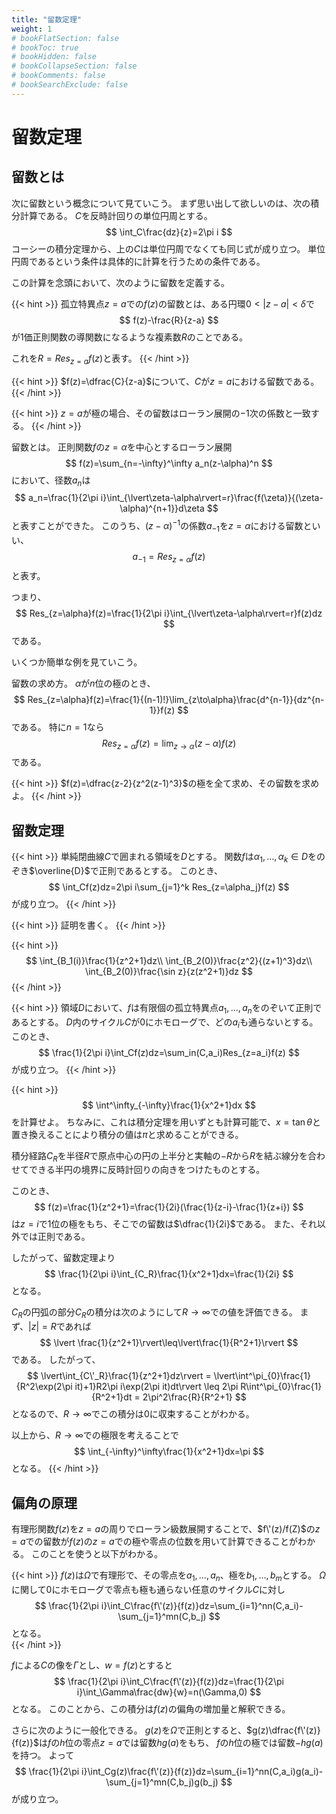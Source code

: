 ```yaml
---
title: "留数定理"
weight: 1
# bookFlatSection: false
# bookToc: true
# bookHidden: false
# bookCollapseSection: false
# bookComments: false
# bookSearchExclude: false
---
```


# 留数定理

## 留数とは

次に留数という概念について見ていこう。
まず思い出して欲しいのは、次の積分計算である。
$C$を反時計回りの単位円周とする。
$$
  \int_C\frac{dz}{z}=2\pi i
$$
コーシーの積分定理から、上の$C$は単位円周でなくても同じ式が成り立つ。
単位円周であるという条件は具体的に計算を行うための条件である。
  
この計算を念頭において、次のように留数を定義する。
  
{{< hint >}}
  孤立特異点$z=a$での$f(z)$の留数とは、ある円環$0<\lvert z-a\rvert<\delta$で
  $$
    f(z)-\frac{R}{z-a}
  $$
  が$1$価正則関数の導関数になるような複素数$R$のことである。

  これを$R=Res_{z=a}f(z)$と表す。
{{< /hint >}}

{{< hint >}}
  $f(z)=\dfrac{C}{z-a}$について、$C$が$z=a$における留数である。
{{< /hint >}}

{{< hint >}}
  $z=a$が極の場合、その留数はローラン展開の$-1$次の係数と一致する。
{{< /hint >}}


留数とは。
正則関数$f$の$z=\alpha$を中心とするローラン展開
$$
  f(z)=\sum_{n=-\infty}^\infty a_n(z-\alpha)^n
$$
において、径数$a_n$は
$$
  a_n=\frac{1}{2\pi i}\int_{\lvert\zeta-\alpha\rvert=r}\frac{f(\zeta)}{(\zeta-\alpha)^{n+1}}d\zeta
$$
と表すことができた。
このうち、$(z-\alpha)^{-1}$の係数$a_{-1}$を$z=\alpha$における留数といい、
$$
  a_{-1}=Res_{z=\alpha}f(z)
$$
と表す。

つまり、
$$
  Res_{z=\alpha}f(z)=\frac{1}{2\pi i}\int_{\lvert\zeta-\alpha\rvert=r}f(z)dz
$$
である。

いくつか簡単な例を見ていこう。
  
留数の求め方。
$\alpha$が$n$位の極のとき、
$$
  Res_{z=\alpha}f(z)=\frac{1}{(n-1)!}\lim_{z\to\alpha}\frac{d^{n-1}}{dz^{n-1}}f(z)
$$
である。
特に$n=1$なら
$$
  Res_{z=\alpha}f(z)=\lim_{z\to\alpha}(z-\alpha)f(z)
$$
である。
  

{{< hint >}}
  $f(z)=\dfrac{z-2}{z^2(z-1)^3}$の極を全て求め、その留数を求めよ。
{{< /hint >}}

## 留数定理

{{< hint >}}
  単純閉曲線$C$で囲まれる領域を$D$とする。
  関数$f$は$\alpha_1,\ldots,\alpha_k\in D$をのぞき$\overline{D}$で正則であるとする。
  このとき、
  $$
    \int_Cf(z)dz=2\pi i\sum_{j=1}^k Res_{z=\alpha_j}f(z)
  $$
  が成り立つ。
{{< /hint >}}

{{< hint >}}
  証明を書く。
{{< /hint >}}
  
{{< hint >}}
  $$
    \int_{B_1(i)}\frac{1}{z^2+1}dz\\
    \int_{B_2(0)}\frac{z^2}{(z+1)^3}dz\\
    \int_{B_2(0)}\frac{\sin z}{z(z^2+1)}dz
  $$
{{< /hint >}}
  
{{< hint >}}
  領域$D$において、$f$は有限個の孤立特異点$a_1,\ldots,a_n$をのぞいて正則であるとする。
  $D$内のサイクル$C$が$0$にホモローグで、どの$a_i$も通らないとする。
  このとき、
  $$
    \frac{1}{2\pi i}\int_Cf(z)dz=\sum_in(C,a_i)Res_{z=a_i}f(z)
  $$
  が成り立つ。
{{< /hint >}}

{{< hint >}}
  $$
    \int^\infty_{-\infty}\frac{1}{x^2+1}dx
  $$
  を計算せよ。
  ちなみに、これは積分定理を用いずとも計算可能で、$x=\tan\theta$と置き換えることにより積分の値は$\pi$と求めることができる。

  積分経路$C_R$を半径$R$で原点中心の円の上半分と実軸の$-R$から$R$を結ぶ線分を合わせてできる半円の境界に反時計回りの向きをつけたものとする。

  このとき、
  $$
    f(z)=\frac{1}{z^2+1}=\frac{1}{2i}(\frac{1}{z-i}-\frac{1}{z+i})
  $$
  は$z=i$で$1$位の極をもち、そこでの留数は$\dfrac{1}{2i}$である。
  また、それ以外では正則である。

  したがって、留数定理より
  $$
    \frac{1}{2\pi i}\int_{C_R}\frac{1}{x^2+1}dx=\frac{1}{2i}
  $$
  となる。

  $C_R$の円弧の部分$C_R$の積分は次のようにして$R\to\infty$での値を評価できる。
  まず、$\lvert z\rvert=R$であれば
  $$
    \lvert \frac{1}{z^2+1}\rvert\leq\lvert\frac{1}{R^2+1}\rvert
  $$
  である。
  したがって、
  $$
    \lvert\int_{C\'_R}\frac{1}{z^2+1}dz\rvert
    =
    \lvert\int^\pi_{0}\frac{1}{R^2\exp(2\pi it)+1}R2\pi i\exp(2\pi it)dt\rvert
    \leq
    2\pi R\int^\pi_{0}\frac{1}{R^2+1}dt
    =
    2\pi^2\frac{R}{R^2+1}
  $$
  となるので、$R\to\infty$でこの積分は$0$に収束することがわかる。

  以上から、$R\to\infty$での極限を考えることで
  $$
    \int_{-\infty}^\infty\frac{1}{x^2+1}dx=\pi
  $$
  となる。
{{< /hint >}}

## 偏角の原理

有理形関数$f(z)$を$z=a$の周りでローラン級数展開することで、$f\'(z)/f(Z)$の$z=a$での留数が$f(z)$の$z=a$での極や零点の位数を用いて計算できることがわかる。
このことを使うと以下がわかる。    

{{< hint >}}
  $f(z)$は$\Omega$で有理形で、その零点を$a_1,\ldots,a_n$、極を$b_1,\ldots,b_m$とする。
  $\Omega$に関して$0$にホモローグで零点も極も通らない任意のサイクル$C$に対し
  $$
    \frac{1}{2\pi i}\int_C\frac{f\'(z)}{f(z)}dz=\sum_{i=1}^nn(C,a_i)-\sum_{j=1}^mn(C,b_j)
  $$
  となる。  
{{< /hint >}}

$f$による$C$の像を$\Gamma$とし、$w=f(z)$とすると
$$
  \frac{1}{2\pi i}\int_C\frac{f\'(z)}{f(z)}dz=\frac{1}{2\pi i}\int_\Gamma\frac{dw}{w}=n(\Gamma,0)
$$
となる。
このことから、この積分は$f(z)$の偏角の増加量と解釈できる。    

さらに次のように一般化できる。
$g(z)$を$\Omega$で正則とすると、$g(z)\dfrac{f\'(z)}{f(z)}$は$f$の$h$位の零点$z=a$では留数$hg(a)$をもち、
$f$の$h$位の極では留数$-hg(a)$を持つ。
よって
$$
  \frac{1}{2\pi i}\int_Cg(z)\frac{f\'(z)}{f(z)}dz=\sum_{i=1}^nn(C,a_i)g(a_i)-\sum_{j=1}^mn(C,b_j)g(b_j)
$$
が成り立つ。
